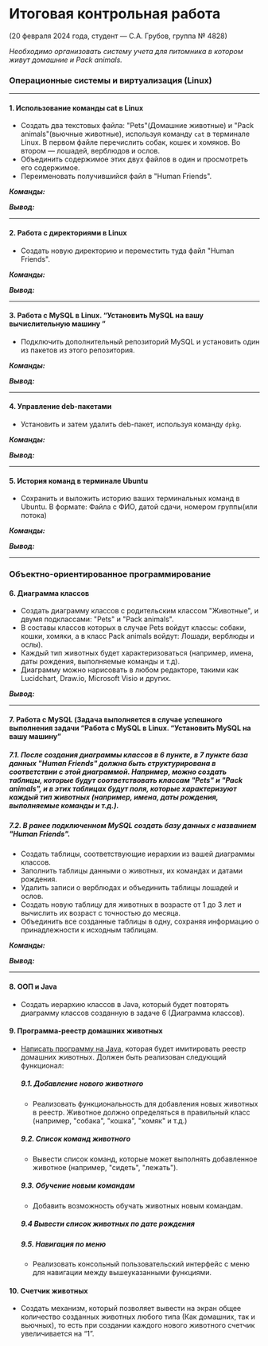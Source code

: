 # Итоговая контрольная работа
(20 февраля 2024 года, студент — С.А. Грубов, группа № 4828)

_Необходимо организовать систему учета для питомника в котором живут домашние и Pack animals._


### Операционные системы и виртуализация (Linux)

___

#### 1. Использование команды cat в Linux
- Создать два текстовых файла: "Pets"(Домашние животные) и "Pack animals"(вьючные животные), 
используя команду `cat` в терминале Linux. В первом файле перечислить собак, кошек и хомяков. 
Во втором — лошадей, верблюдов и ослов.
- Объединить содержимое этих двух файлов в один и просмотреть его содержимое.
- Переименовать получившийся файл в "Human Friends".


**_Команды:_**


**_Вывод:_**

___

#### 2. Работа с директориями в Linux
- Создать новую директорию и переместить туда файл "Human Friends".

**_Команды:_**


**_Вывод:_**

___

#### 3. Работа с MySQL в Linux. “Установить MySQL на вашу вычислительную машину ”
- Подключить дополнительный репозиторий MySQL и установить один из пакетов из этого репозитория.

**_Команды:_**


**_Вывод:_**

___

#### 4. Управление deb-пакетами
- Установить и затем удалить deb-пакет, используя команду `dpkg`.

**_Команды:_**

**_Вывод:_**

___

#### 5. История команд в терминале Ubuntu
- Сохранить и выложить историю ваших терминальных команд в Ubuntu. 
В формате: Файла с ФИО, датой сдачи, номером группы(или потока)

**_Команды:_**

**_Вывод:_**

___

### Объектно-ориентированное программирование

#### 6. Диаграмма классов

- Создать диаграмму классов с родительским классом "Животные", и двумя подклассами: 
"Pets" и "Pack animals". 
- В составы классов которых в случае Pets войдут классы: 
собаки, кошки, хомяки, а в класс Pack animals войдут: Лошади, верблюды и ослы). 
- Каждый тип животных будет характеризоваться (например, имена, даты рождения, 
выполняемые команды и т.д). 
- Диаграмму можно нарисовать в любом редакторе, такими как Lucidchart, Draw.io, Microsoft Visio и других.

**_Вывод:_**

___

#### 7. Работа с MySQL (Задача выполняется в случае успешного выполнения задачи “Работа с MySQL в Linux. “Установить MySQL на вашу машину”

##### 7.1. После создания диаграммы классов в 6 пункте, в 7 пункте база данных "Human Friends" должна быть структурирована в соответствии с этой диаграммой. Например, можно создать таблицы, которые будут соответствовать классам "Pets" и "Pack animals", и в этих таблицах будут поля, которые характеризуют каждый тип животных (например, имена, даты рождения, выполняемые команды и т.д.).

##### 7.2. В ранее подключенном MySQL создать базу данных с названием "Human Friends".
- Создать таблицы, соответствующие иерархии из вашей диаграммы классов.
- Заполнить таблицы данными о животных, их командах и датами рождения.
- Удалить записи о верблюдах и объединить таблицы лошадей и ослов.
- Создать новую таблицу для животных в возрасте от 1 до 3 лет и вычислить их возраст с точностью до месяца.
- Объединить все созданные таблицы в одну, сохраняя информацию о принадлежности к исходным таблицам.


**_Команды:_**

**_Вывод:_**

___

#### 8. ООП и Java
- Создать иерархию классов в Java, который будет повторять диаграмму классов созданную в задаче 6 (Диаграмма классов).

#### 9. Программа-реестр домашних животных
- [Написать программу на Java](https://skillbox.ru/media/), которая будет имитировать реестр домашних животных. 
Должен быть реализован следующий функционал:

  ##### 9.1. Добавление нового животного
   - Реализовать функциональность для добавления новых животных в реестр. 
Животное должно определяться в правильный класс (например, "собака", "кошка", "хомяк" и т.д.)
  
  ##### 9.2. Список команд животного
  - Вывести список команд, которые может выполнять добавленное животное (например, "сидеть", "лежать").
  
  ##### 9.3. Обучение новым командам
  - Добавить возможность обучать животных новым командам.

  ##### 9.4 Вывести список животных по дате рождения

  ##### 9.5. Навигация по меню
  - Реализовать консольный пользовательский интерфейс с меню для навигации между вышеуказанными функциями.

#### 10. Счетчик животных
- Создать механизм, который позволяет вывести на экран общее количество созданных животных 
любого типа (Как домашних, так и вьючных), то есть при создании каждого нового животного 
счетчик увеличивается на “1”.